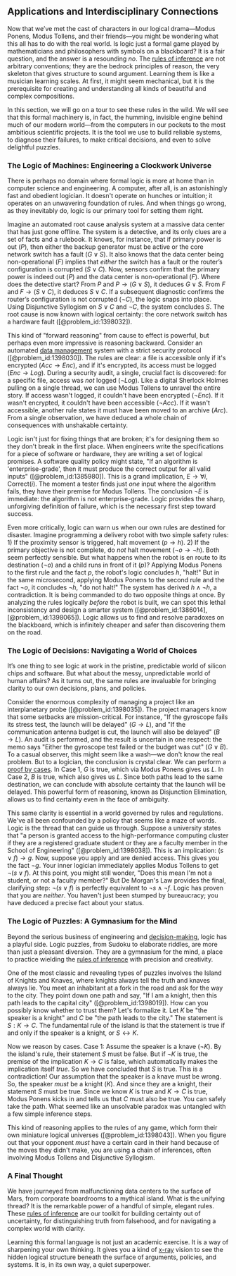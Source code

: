 ## Applications and Interdisciplinary Connections

Now that we’ve met the cast of characters in our logical drama—Modus Ponens, Modus Tollens, and their friends—you might be wondering what this all has to do with the real world. Is logic just a formal game played by mathematicians and philosophers with symbols on a blackboard? It is a fair question, and the answer is a resounding *no*. The [rules of inference](@article_id:272654) are not arbitrary conventions; they are the bedrock principles of reason, the very skeleton that gives structure to sound argument. Learning them is like a musician learning scales. At first, it might seem mechanical, but it is the prerequisite for creating and understanding all kinds of beautiful and complex compositions.

In this section, we will go on a tour to see these rules in the wild. We will see that this formal machinery is, in fact, the humming, invisible engine behind much of our modern world—from the computers in our pockets to the most ambitious scientific projects. It is the tool we use to build reliable systems, to diagnose their failures, to make critical decisions, and even to solve delightful puzzles.

### The Logic of Machines: Engineering a Clockwork Universe

There is perhaps no domain where formal logic is more at home than in computer science and engineering. A computer, after all, is an astonishingly fast and obedient logician. It doesn't operate on hunches or intuition; it operates on an unwavering foundation of rules. And when things go wrong, as they inevitably do, logic is our primary tool for setting them right.

Imagine an automated root cause analysis system at a massive data center that has just gone offline. The system is a detective, and its only clues are a set of facts and a rulebook. It knows, for instance, that if primary power is out ($P$), then either the backup generator must be active or the core network switch has a fault ($G \lor S$). It also knows that the data center being non-operational ($F$) implies that *either* the switch has a fault or the router’s configuration is corrupted ($S \lor C$). Now, sensors confirm that the primary power is indeed out ($P$) and the data center is non-operational ($F$). Where does the detective start? From $P$ and $P \to (G \lor S)$, it deduces $G \lor S$. From $F$ and $F \to (S \lor C)$, it deduces $S \lor C$. If a subsequent diagnostic confirms the router’s configuration is not corrupted ($\neg C$), the logic snaps into place. Using Disjunctive Syllogism on $S \lor C$ and $\neg C$, the system concludes $S$. The root cause is now known with logical certainty: the core network switch has a hardware fault ([@problem_id:1398032]).

This kind of "forward reasoning" from cause to effect is powerful, but perhaps even more impressive is reasoning backward. Consider an automated [data management](@article_id:634541) system with a strict security protocol ([@problem_id:1398030]). The rules are clear: a file is accessible only if it's encrypted ($Acc \to Enc$), and if it's encrypted, its access must be logged ($Enc \to Log$). During a security audit, a single, crucial fact is discovered: for a specific file, access was *not* logged ($\neg Log$). Like a digital Sherlock Holmes pulling on a single thread, we can use Modus Tollens to unravel the entire story. If access wasn't logged, it couldn't have been encrypted ($\neg Enc$). If it wasn't encrypted, it couldn't have been accessible ($\neg Acc$). If it wasn't accessible, another rule states it must have been moved to an archive ($Arc$). From a single observation, we have deduced a whole chain of consequences with unshakable certainty.

Logic isn't just for fixing things that are broken; it's for designing them so they don't break in the first place. When engineers write the specifications for a piece of software or hardware, they are writing a set of logical promises. A software quality policy might state, "If an algorithm is 'enterprise-grade', then it must produce the correct output for all valid inputs" ([@problem_id:1385980]). This is a grand implication, $E \to \forall i, \text{Correct}(i)$. The moment a tester finds just *one* input where the algorithm fails, they have their premise for Modus Tollens. The conclusion $\neg E$ is immediate: the algorithm is not enterprise-grade. Logic provides the sharp, unforgiving definition of failure, which is the necessary first step toward success.

Even more critically, logic can warn us when our own rules are destined for disaster. Imagine programming a delivery robot with two simple safety rules: 1) If the proximity sensor is triggered, halt movement ($p \to h$). 2) If the primary objective is not complete, do *not* halt movement ($\neg o \to \neg h$). Both seem perfectly sensible. But what happens when the robot is en route to its destination ($\neg o$) and a child runs in front of it ($p$)? Applying Modus Ponens to the first rule and the fact $p$, the robot's logic concludes $h$, "halt!" But in the same microsecond, applying Modus Ponens to the second rule and the fact $\neg o$, it concludes $\neg h$, "do not halt!" The system has derived $h \land \neg h$, a contradiction. It is being commanded to do two opposite things at once. By analyzing the rules logically *before* the robot is built, we can spot this lethal inconsistency and design a smarter system ([@problem_id:1386014], [@problem_id:1398065]). Logic allows us to find and resolve paradoxes on the blackboard, which is infinitely cheaper and safer than discovering them on the road.

### The Logic of Decisions: Navigating a World of Choices

It’s one thing to see logic at work in the pristine, predictable world of silicon chips and software. But what about the messy, unpredictable world of human affairs? As it turns out, the same rules are invaluable for bringing clarity to our own decisions, plans, and policies.

Consider the enormous complexity of managing a project like an interplanetary probe ([@problem_id:1398035]). The project managers know that some setbacks are mission-critical. For instance, "If the gyroscope fails its stress test, the launch will be delayed" ($G \to L$), and "If the communication antenna budget is cut, the launch will also be delayed" ($B \to L$). An audit is performed, and the result is uncertain in one respect: the memo says "Either the gyroscope test failed or the budget was cut" ($G \lor B$). To a casual observer, this might seem like a wash—we don't know the real problem. But to a logician, the conclusion is crystal clear. We can perform a [proof by cases](@article_id:269728). In Case 1, $G$ is true, which via Modus Ponens gives us $L$. In Case 2, $B$ is true, which also gives us $L$. Since both paths lead to the same destination, we can conclude with absolute certainty that the launch will be delayed. This powerful form of reasoning, known as Disjunction Elimination, allows us to find certainty even in the face of ambiguity.

This same clarity is essential in a world governed by rules and regulations. We've all been confounded by a policy that seems like a maze of words. Logic is the thread that can guide us through. Suppose a university states that "a person is granted access to the high-performance computing cluster if they are a registered graduate student or they are a faculty member in the School of Engineering" ([@problem_id:1398038]). This is an implication: $(s \lor f) \to g$. Now, suppose you apply and are denied access. This gives you the fact $\neg g$. Your inner logician immediately applies Modus Tollens to get $\neg (s \lor f)$. At this point, you might still wonder, "Does this mean I'm not a student, or not a faculty member?" But De Morgan's Law provides the final, clarifying step: $\neg (s \lor f)$ is perfectly equivalent to $\neg s \land \neg f$. Logic has proven that you are *neither*. You haven't just been stumped by bureaucracy; you have deduced a precise fact about your status.

### The Logic of Puzzles: A Gymnasium for the Mind

Beyond the serious business of engineering and [decision-making](@article_id:137659), logic has a playful side. Logic puzzles, from Sudoku to elaborate riddles, are more than just a pleasant diversion. They are a gymnasium for the mind, a place to practice wielding the [rules of inference](@article_id:272654) with precision and creativity.

One of the most classic and revealing types of puzzles involves the Island of Knights and Knaves, where knights always tell the truth and knaves always lie. You meet an inhabitant at a fork in the road and ask for the way to the city. They point down one path and say, "If I am a knight, then this path leads to the capital city" ([@problem_id:1398019]). How can you possibly know whether to trust them? Let's formalize it. Let $K$ be "the speaker is a knight" and $C$ be "the path leads to the city." The statement is $S: K \to C$. The fundamental rule of the island is that the statement is true if and only if the speaker is a knight, or $S \leftrightarrow K$.

Now we reason by cases. Case 1: Assume the speaker is a knave ($\neg K$). By the island's rule, their statement $S$ must be false. But if $\neg K$ is true, the premise of the implication $K \to C$ is false, which automatically makes the implication itself *true*. So we have concluded that $S$ is true. This is a contradiction! Our assumption that the speaker is a knave must be wrong. So, the speaker *must* be a knight ($K$). And since they are a knight, their statement $S$ must be true. Since we know $K$ is true and $K \to C$ is true, Modus Ponens kicks in and tells us that $C$ must also be true. You can safely take the path. What seemed like an unsolvable paradox was untangled with a few simple inference steps.

This kind of reasoning applies to the rules of any game, which form their own miniature logical universes ([@problem_id:1398043]). When you figure out that your opponent *must* have a certain card in their hand because of the moves they didn't make, you are using a chain of inferences, often involving Modus Tollens and Disjunctive Syllogism.

### A Final Thought

We have journeyed from malfunctioning data centers to the surface of Mars, from corporate boardrooms to a mythical island. What is the unifying thread? It is the remarkable power of a handful of simple, elegant rules. These [rules of inference](@article_id:272654) are our toolkit for building certainty out of uncertainty, for distinguishing truth from falsehood, and for navigating a complex world with clarity.

Learning this formal language is not just an academic exercise. It is a way of sharpening your own thinking. It gives you a kind of [x-ray](@article_id:187155) vision to see the hidden logical structure beneath the surface of arguments, policies, and systems. It is, in its own way, a quiet superpower.